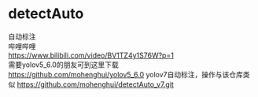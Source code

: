 # detectAuto
自动标注   
哔哩哔哩   
https://www.bilibili.com/video/BV1TZ4y1S76W?p=1   
需要yolov5_6.0的朋友可到这里下载   
https://github.com/mohenghui/yolov5_6.0
yolov7自动标注，操作与该仓库类似
https://github.com/mohenghui/detectAuto_v7.git
